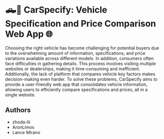 # 🛻🔎 CarSpecify: Vehicle Specification and Price Comparison Web App 🌐

Choosing the right vehicle has become challenging for potential buyers due to the overwhelming amount of information, specifications, and price variations available across different models. In addition, consumers often face difficulties in gathering details. This process involves visiting multiple websites or dealerships, making it time-consuming and inefficient. Additionally, the lack of platform that compares vehicle key factors makes decision-making even harder. To solve these problems, CarSpecify aims to provide a user-friendly web app that consolidates vehicle information, allowing users to efficiently compare specifications and prices, all in a single website.

## Authors

- zhoda-lii
- AronLimos
- Lance Mirano

